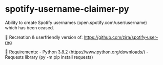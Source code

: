 # spotify-username-claimer-py
Ability to create Spotify usernames (open.spotify.com/user/username) which has been ceased.

🎉 Recreation & userfriendly version of: https://github.com/zira/spotify-user-reg

🎨 Requirements:
    - Python 3.8.2 (https://www.python.org/downloads/)
    - Requests library (py -m pip install requests)
